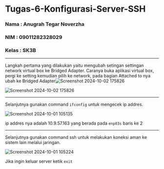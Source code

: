 # Tugas-6-Konfigurasi-Server-SSH
### Nama : Anugrah Tegar Noverzha
### NIM : 09011282328029
### Kelas : SK3B
---

Langkah pertama yang dilakukan yaitu mengubah setingan settingan network virtual box ke Bridged Adapter. Caranya buka aplikasi virtual box, pergi ke setting kemudian pilih ke network, pada bagian Attached to nya ubah ke Bridged Adapter![Screenshot 2024-10-02 175826](https://github.com/user-attachments/assets/8532a19b-7d15-458b-b7b8-4b30c8b92b6d)

![Screenshot 2024-10-02 175826](https://github.com/user-attachments/assets/c398e90b-2837-4bd9-8665-e7937c8c2fde)

---

Selanjutnya gunakan command `ifconfig` untuk mengecek ip addres.

![Screenshot 2024-10-01 105135](https://github.com/user-attachments/assets/96e21c21-9dd2-4662-93d7-d82e7a857d1b)

 ip addres nya adalah 10.9.57.163 yang berada pada `enp03s` baris ke 2

 ---

 Selanjutnya gunakan command ssh untuk melakukan koneksi aman ke sistem lain melalui jaringan.
 
 ![Screenshot 2024-10-01 105224](https://github.com/user-attachments/assets/ff39b95b-6c1e-42db-b4e1-ee86cab584ae)

Jika ingin keluar server ketik `exit`
